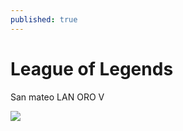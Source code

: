 ```yaml
---
published: true
---
```

# League of Legends


San mateo LAN ORO V

![]({{site.baseurl}}/assets/images/Stroomtropper_right.jpg)
